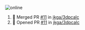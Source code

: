 ![online](https://puppeteer-screenshot-two.vercel.app/https:/dev.to/jkga?quality=75&viewportWidth=1250&viewportHeight=950&key=0bb7be77-c9da-4030-aaa2-cbf325b14210&type=jpeg)

<!--START_SECTION:activity-->
1. 🎉 Merged PR [#11](https://github.com/jkga/3dpcalc/pull/11) in [jkga/3dpcalc](https://github.com/jkga/3dpcalc)
2. 💪 Opened PR [#11](https://github.com/jkga/3dpcalc/pull/11) in [jkga/3dpcalc](https://github.com/jkga/3dpcalc)
<!--END_SECTION:activity-->
